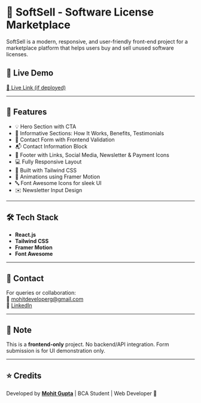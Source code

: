 # 💽 SoftSell - Software License Marketplace

SoftSell is a modern, responsive, and user-friendly front-end project for a marketplace platform that helps users buy and sell unused software licenses.

## 🚀 Live Demo

[🔗 Live Link (if deployed)](https://your-live-url.com)

---

## 🧩 Features

- 💡 Hero Section with CTA
- 📘 Informative Sections: How It Works, Benefits, Testimonials
- 📩 Contact Form with Frontend Validation
- 📬 Contact Information Block
- 🔗 Footer with Links, Social Media, Newsletter & Payment Icons
- 💻 Fully Responsive Layout
- 🎨 Built with Tailwind CSS
- 🧲 Animations using Framer Motion
- 🔤 Font Awesome Icons for sleek UI
- ✉️ Newsletter Input Design

---

## 🛠️ Tech Stack

- **React.js**
- **Tailwind CSS**
- **Framer Motion**
- **Font Awesome**

---

## 📧 Contact

For queries or collaboration:  
📩 [mohitdeveloperg@gmail.com](mailto:mohitdeveloperg@gmail.com)  
🔗 [LinkedIn](https://linkedin.com/in/mellifluousguy)

---

## 📌 Note

This is a **frontend-only** project. No backend/API integration. Form submission is for UI demonstration only.

---

## ⭐️ Credits

Developed by [**Mohit Gupta**](https://github.com/Mellifluousguy) | BCA Student | Web Developer 🚀
